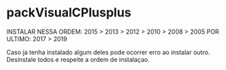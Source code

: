 # packVisualCPlusplus

INSTALAR NESSA ORDEM: 2015 > 2013 > 2012 > 2010 > 2008 > 2005
POR ULTIMO: 2017 > 2019

Caso ja tenha instalado algum deles pode ocorrer erro ao instalar outro. 
Desinstale todos e respeite a ordem de instalaçao.

